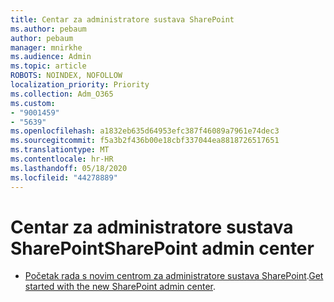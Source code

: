 ```yaml
---
title: Centar za administratore sustava SharePoint
ms.author: pebaum
author: pebaum
manager: mnirkhe
ms.audience: Admin
ms.topic: article
ROBOTS: NOINDEX, NOFOLLOW
localization_priority: Priority
ms.collection: Adm_O365
ms.custom:
- "9001459"
- "5639"
ms.openlocfilehash: a1832eb635d64953efc387f46089a7961e74dec3
ms.sourcegitcommit: f5a3b2f436b00e18cbf337044ea8818726517651
ms.translationtype: MT
ms.contentlocale: hr-HR
ms.lasthandoff: 05/18/2020
ms.locfileid: "44278889"
---
```

# <a name="sharepoint-admin-center"></a><span data-ttu-id="33668-102">Centar za administratore sustava SharePoint</span><span class="sxs-lookup"><span data-stu-id="33668-102">SharePoint admin center</span></span>

- <span data-ttu-id="33668-103">[Početak rada s novim centrom za administratore sustava SharePoint](https://docs.microsoft.com/sharepoint/get-started-new-admin-center).</span><span class="sxs-lookup"><span data-stu-id="33668-103">[Get started with the new SharePoint admin center](https://docs.microsoft.com/sharepoint/get-started-new-admin-center).</span></span>
